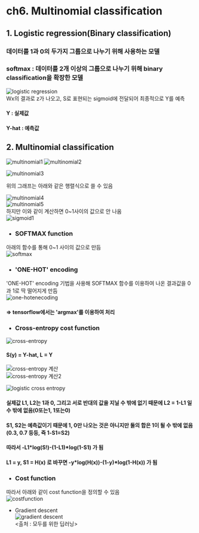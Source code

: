 # ch6. Multinomial classification  

## 1. Logistic regression(Binary classification)  
### 데이터를 1과 0의 두가지 그룹으로 나누기 위해 사용하는 모델  
### softmax : 데이터를 2개 이상의 그룹으로 나누기 위해 binary classification을 확장한 모델  
![logistic regression](https://user-images.githubusercontent.com/31130917/111204643-b38b2380-8609-11eb-99d5-3e4725335f32.png)  
Wx의 결과로 z가 나오고, S로 표현되는 sigmoid에 전달되어 최종적으로 Y를 예측  
#### Y : 실제값  
#### Y-hat : 예측값  
  
## 2. Multinomial classification  
![multinomial1](https://user-images.githubusercontent.com/31130917/111205641-cce09f80-860a-11eb-84e3-8eefb01161f3.png)
![multinomial2](https://user-images.githubusercontent.com/31130917/111205501-a6baff80-860a-11eb-8486-0725ed8a4942.png)  
  
![multinomial3](https://user-images.githubusercontent.com/31130917/108628847-5683ce00-74a0-11eb-8e1a-7d0b05676d89.PNG)  
  
위의 그래프는 아래와 같은 행렬식으로 쓸 수 있음  
  
![multinomial4](https://user-images.githubusercontent.com/31130917/108628848-571c6480-74a0-11eb-9929-8922f1261021.PNG)  
![multinomial5](https://user-images.githubusercontent.com/31130917/108628850-571c6480-74a0-11eb-9b63-e0980cc2ce24.PNG)  
하지만 이와 같이 계산하면 0~1사이의 값으로 안 나옴  
![sigmoid1](https://user-images.githubusercontent.com/31130917/108628921-c2663680-74a0-11eb-92f6-f47f3eb59bb0.PNG)  
  
* ### SOFTMAX function  
아래의 함수를 통해 0~1 사이의 값으로 만듬  
![softmax](https://user-images.githubusercontent.com/31130917/108628968-12dd9400-74a1-11eb-86c1-142ce5ac95e2.PNG)  
  
* ### 'ONE-HOT' encoding  
'ONE-HOT' encoding 기법을 사용해 SOFTMAX 함수를 이용하여 나온 결과값을 0과 1로 딱 떨어지게 만듬  
![one-hotenecoding](https://user-images.githubusercontent.com/31130917/108629061-7962b200-74a1-11eb-85e3-bd55c5ca74af.PNG)  
#### => tensorflow에서는 'argmax'를 이용하여 처리  
  
* ### Cross-entropy cost function
![cross-entropy](https://user-images.githubusercontent.com/31130917/108629105-c47cc500-74a1-11eb-9e3e-0ae8d3f461ed.PNG)  
#### S(y) = Y-hat, L = Y  
  
![cross-entropy 계산](https://user-images.githubusercontent.com/31130917/108629220-4bca3880-74a2-11eb-9f8c-b46c1d80d275.PNG)  
![cross-entropy 계산2](https://user-images.githubusercontent.com/31130917/108629222-4cfb6580-74a2-11eb-9f37-cf7f513e9da5.PNG)  
  
![logistic cross entropy](https://user-images.githubusercontent.com/31130917/108629323-a368a400-74a2-11eb-9ec4-d14f1844ba47.PNG)  
#### 실제값 L1, L2는 1과 0, 그리고 서로 반대의 값을 지닐 수 밖에 없기 때문에 L2 = 1-L1 일 수 밖에 없음(0또는1, 1또는0)  
#### S1, S2는 예측값이기 때문에 1, 0만 나오는 것은 아니지만 둘의 합은 1이 될 수 밖에 없음(0.3, 0.7 등등, 즉 1-S1=S2)  
#### 따라서 -L1*log(S!)-(1-L1)*log(1-S1) 가 됨  
#### L1 = y, S1 = H(x) 로 바꾸면 -y*log(H(x))-(1-y)*log(1-H(x)) 가 됨  
  
* ### Cost function  
따라서 아래와 같이 cost function을 정의할 수 있음  
![costfunction](https://user-images.githubusercontent.com/31130917/108629585-fbec7100-74a3-11eb-8383-7a92515a6f80.PNG)  
  
* Gradient descent  
![gradient descent](https://user-images.githubusercontent.com/31130917/108629634-2dfdd300-74a4-11eb-895f-cd7d2e2b4200.PNG)  
<출처 : 모두를 위한 딥러닝>
